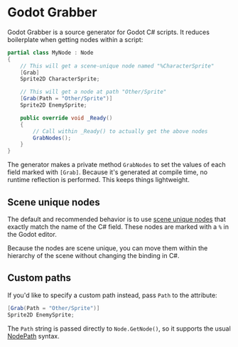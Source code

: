 # Godot Grabber

Godot Grabber is a source generator for Godot C# scripts. It reduces boilerplate when getting nodes within a script:

```cs
partial class MyNode : Node
{
    // This will get a scene-unique node named "%CharacterSprite"
    [Grab]
    Sprite2D CharacterSprite;

    // This will get a node at path "Other/Sprite"
    [Grab(Path = "Other/Sprite")]
    Sprite2D EnemySprite;

    public override void _Ready()
    {
        // Call within _Ready() to actually get the above nodes
        GrabNodes();
    }
}
```

The generator makes a private method `GrabNodes` to set the values of each field marked with `[Grab]`. Because it's generated at compile time, no runtime reflection is performed. This keeps things lightweight.

## Scene unique nodes

The default and recommended behavior is to use [scene unique nodes](https://docs.godotengine.org/en/stable/tutorials/scripting/scene_unique_nodes.html) that exactly match the name of the C# field. These nodes are marked with a `%` in the Godot editor.

Because the nodes are scene unique, you can move them within the hierarchy of the scene without changing the binding in C#.

## Custom paths

If you'd like to specify a custom path instead, pass `Path` to the attribute:

```cs
[Grab(Path = "Other/Sprite")]
Sprite2D EnemySprite;
```

The `Path` string is passed directly to `Node.GetNode()`, so it supports the usual [NodePath](https://docs.godotengine.org/en/stable/classes/class_nodepath.html#class-nodepath) syntax.